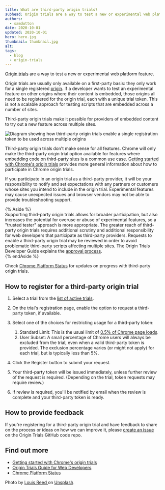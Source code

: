 ```yaml
---
title: What are third-party origin trials?
subhead: Origin trials are a way to test a new or experimental web platform feature. A third-party origin trial makes it possible for providers of embedded content to try out a new feature across multiple sites. 
authors: 
  - samdutton
date: 2020-10-01
updated: 2020-10-01
hero: hero.jpg
thumbnail: thumbnail.jpg
alt: 
tags:
  - blog
  - origin-trials
---
```


[Origin trials](/origin-trials) are a way to test a new or experimental web platform
feature.

Origin trials are usually only available on a first-party basis: they only work for a single
registered [origin](https://web.dev/same-site-same-origin/#origin). If a developer wants to test an
experimental feature on other origins where their content is embedded, those origins all need to be
registered for the origin trial, each with a unique trial token. This is not a scalable approach for
testing scripts that are embedded across a number of sites.

Third-party origin trials make it possible for providers of embedded content to try out a new
feature across multiple sites. 

![Diagram showing how third-party origin trials enable a single registration token to be used 
across multiple origins](with-and-without.png)

Third-party origin trials don't make sense for all features. Chrome will only make the third-party
origin trial option available for features where embedding code on third-party sites is a common use
case.  [Getting started with Chrome's origin trials](https://developers.chrome.com/origintrials/) 
provides more general information about how to participate in Chrome origin trials.  
  
If you participate in an origin trial as a third-party provider, it will be your responsibility to
notify and set expectations with any partners or customers whose sites you intend to include in the
origin trial. Experimental features may cause unexpected issues and browser vendors may not be able
to provide troubleshooting support.  
  
{% Aside %}  
Supporting third-party origin trials allows for broader participation, but also increases the
potential for overuse or abuse of experimental features, so a "trusted tester" approach is more
appropriate. The greater reach of third-party origin trials requires additional scrutiny and
additional responsibility for web developers that participate as third-party providers. Requests to
enable a third-party origin trial may be reviewed in order to avoid problematic third-party scripts
affecting multiple sites. The Origin Trials Developer Guide explains the
[approval process](https://github.com/GoogleChrome/OriginTrials/blob/gh-pages/developer-guide.md#18-how-can-i-enable-an-experimental-feature-as-embedded-content-on-different-domains).  
{% endAside %}  

Check [Chrome Platform Status](https://www.chromestatus.com/features/5691464711405568) for updates 
on progress with third-party origin trials.

## How to register for a third-party origin trial

1. Select a trial from the [list of active
   trials](https://developers.chrome.com/origintrials/#/trials/active).
1. On the trial's registration page, enable the option to request a third-party token, if
   available. 
1. Select one of the choices for restricting usage for a third-party token:
   1. Standard Limit: This is the usual limit of
      [0.5% of Chrome page loads](https://github.com/GoogleChrome/OriginTrials/blob/gh-pages/developer-guide.md#3-what-happens-if-a-large-site-such-as-a-google-service-starts-depending-on-an-experimental-feature).
   1. User Subset: A small percentage of Chrome users will always be excluded from the trial,
      even when a valid third-party token is provided. The exclusion percentage varies (or might
      not apply) for each trial, but is typically less than 5%.

1. Click the Register button to submit your request.
1. Your third-party token will be issued immediately, unless further review of the request is
   required. (Depending on the trial, token requests may require review.)
1. If review is required, you'll be notified by email when the review is complete and your
   third-party token is ready.

## How to provide feedback

If you're registering for a third-party origin trial and have feedback to share on the process or
ideas on how we can improve it, please [create an
issue](https://github.com/GoogleChrome/OriginTrials/issues/new) on the Origin Trials GitHub code
repo.  

## Find out more

-  [Getting started with Chrome's origin trials](/origin-trials)
-  [Origin Trials Guide for Web Developers](https://github.com/GoogleChrome/OriginTrials/blob/gh-pages/developer-guide.md)
-  [Chrome Platform Status](https://www.chromestatus.com/features/5691464711405568)

Photo by [Louis Reed
](https://unsplash.com/@_louisreed) on [Unsplash](https://unsplash.com/photos/JeInkKlI2Po).
